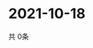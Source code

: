 # 2021-10-18
  共 0条

  <!-- BEGIN -->
  <!-- 最后更新时间Mon Oct 18 2021 11:02:33 GMT+0000 (Coordinated Universal Time) -->
  
  <!-- END -->
  
  